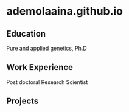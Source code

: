 # ademolaaina.github.io

## Education
Pure and applied genetics, Ph.D

## Work Experience
Post doctoral Research Scientist

## Projects

